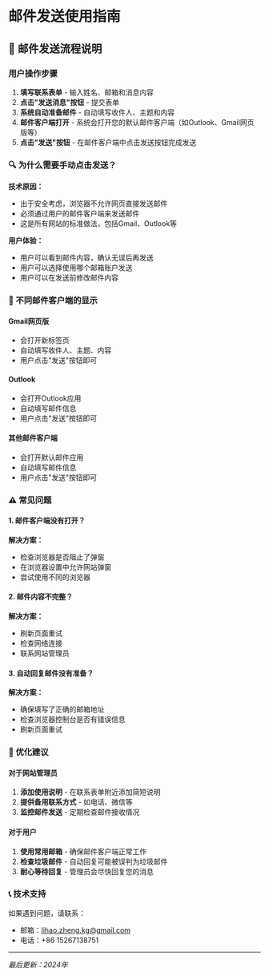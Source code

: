# 邮件发送使用指南

## 📧 邮件发送流程说明

### 用户操作步骤
1. **填写联系表单** - 输入姓名、邮箱和消息内容
2. **点击"发送消息"按钮** - 提交表单
3. **系统自动准备邮件** - 自动填写收件人、主题和内容
4. **邮件客户端打开** - 系统会打开您的默认邮件客户端（如Outlook、Gmail网页版等）
5. **点击"发送"按钮** - 在邮件客户端中点击发送按钮完成发送

### 🔍 为什么需要手动点击发送？

**技术原因：**
- 出于安全考虑，浏览器不允许网页直接发送邮件
- 必须通过用户的邮件客户端来发送邮件
- 这是所有网站的标准做法，包括Gmail、Outlook等

**用户体验：**
- 用户可以看到邮件内容，确认无误后再发送
- 用户可以选择使用哪个邮箱账户发送
- 用户可以在发送前修改邮件内容

### 📱 不同邮件客户端的显示

#### Gmail网页版
- 会打开新标签页
- 自动填写收件人、主题、内容
- 用户点击"发送"按钮即可

#### Outlook
- 会打开Outlook应用
- 自动填写邮件信息
- 用户点击"发送"按钮即可

#### 其他邮件客户端
- 会打开默认邮件应用
- 自动填写邮件信息
- 用户点击"发送"按钮即可

### ⚠️ 常见问题

#### 1. 邮件客户端没有打开？
**解决方案：**
- 检查浏览器是否阻止了弹窗
- 在浏览器设置中允许网站弹窗
- 尝试使用不同的浏览器

#### 2. 邮件内容不完整？
**解决方案：**
- 刷新页面重试
- 检查网络连接
- 联系网站管理员

#### 3. 自动回复邮件没有准备？
**解决方案：**
- 确保填写了正确的邮箱地址
- 检查浏览器控制台是否有错误信息
- 刷新页面重试

### 🎯 优化建议

#### 对于网站管理员
1. **添加使用说明** - 在联系表单附近添加简短说明
2. **提供备用联系方式** - 如电话、微信等
3. **监控邮件发送** - 定期检查邮件接收情况

#### 对于用户
1. **使用常用邮箱** - 确保邮件客户端正常工作
2. **检查垃圾邮件** - 自动回复可能被误判为垃圾邮件
3. **耐心等待回复** - 管理员会尽快回复您的消息

### 📞 技术支持

如果遇到问题，请联系：
- 邮箱：lihao.zheng.kg@gmail.com
- 电话：+86 15267138751

---
*最后更新：2024年*
